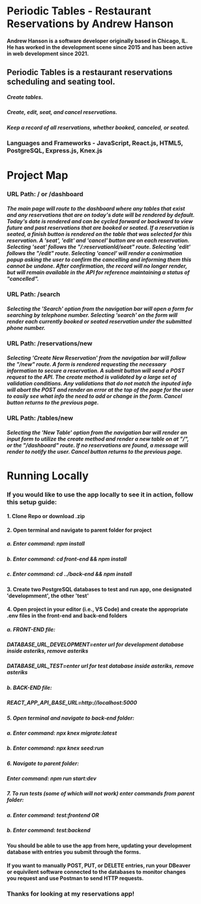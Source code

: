 # Periodic Tables - Restaurant Reservations by Andrew Hanson

#### Andrew Hanson is a software developer originally based in Chicago, IL. He has worked in the development scene since 2015 and has been active in web development since 2021.

## Periodic Tables is a restaurant reservations scheduling and seating tool.

##### Create tables.
##### Create, edit, seat, and cancel reservations.
##### Keep a record of all reservations, whether booked, canceled, or seated.

### Languages and Frameworks - JavaScript, React.js, HTML5, PostgreSQL, Express.js, Knex.js

# Project Map

### URL Path: / or /dashboard

##### The main page will route to the dashboard where any tables that exist and any reservations that are on today's date will be rendered by default. Today's date is rendered and can be cycled forward or backward to view future and past reservations that are booked or seated. If a reservation is seated, a finish button is rendered on the table that was selected for this reservation. A 'seat', 'edit' and 'cancel' button are on each reservation. Selecting 'seat' follows the "/:reservationId/seat" route. Selecting 'edit' follows the "/edit" route. Selecting 'cancel' will render a conirmation popup asking the user to confirm the cancelling and informing them this cannot be undone. After confirmation, the record will no longer render, but will remain available in the API for reference maintaining a status of "cancelled".

### URL Path: /search

##### Selecting the 'Search' option from the navigation bar will open a form for searching by telephone number. Selecting 'search' on the form will render each currently booked or seated reservation under the submitted phone number.

### URL Path: /reservations/new

##### Selecting 'Create New Reservation' from the navigation bar will follow the "/new" route. A form is rendered requesting the necessary information to secure a reservation. A submit button will send a POST request to the API. The create method is validated by a large set of validation conditions. Any validations that do not match the inputed info will abort the POST and render an error at the top of the page for the user to easily see what info the need to add or change in the form. Cancel button returns to the previous page.

### URL Path: /tables/new

##### Selecting the 'New Table' option from the navigation bar will render an input form to utilize the create method and render a new table on at "/", or the "/dashboard" route. If no reservations are found, a message will render to notify the user. Cancel button returns to the previous page.

# Running Locally

### If you would like to use the app locally to see it in action, follow this setup guide:

#### 1. Clone Repo or download .zip
#### 2. Open terminal and navigate to parent folder for project 
#####  a. Enter command: npm install
#####  b. Enter command: cd front-end && npm install
#####  c. Enter command: cd ../back-end && npm install
#### 3. Create two PostgreSQL databases to test and run app, one designated 'developmment', the other 'test'
#### 4. Open project in your editor (i.e., VS Code) and create the appropriate .env files in the front-end and back-end folders
#####  a. *FRONT-END* file:
#####     DATABASE_URL_DEVELOPMENT=*enter url for development database inside asteriks, remove asteriks*
#####     DATABASE_URL_TEST=*enter url for test database inside asteriks, remove asteriks*
#####  b. *BACK-END* file:
#####     REACT_APP_API_BASE_URL=http://localhost:5000
##### 5. Open terminal and navigate to back-end folder:
#####  a. Enter command: npx knex migrate:latest
#####  b. Enter command: npx knex seed:run
##### 6. Navigate to parent folder:
#####     Enter command: npm run start:dev
##### 7. To run tests (some of which will not work) enter commands from parent folder:
#####  a. Enter command: test:frontend  OR
#####  b. Enter command: test:backend

#### You should be able to use the app from here, updating your development database with entries you submit through the forms.

#### If you want to manually POST, PUT, or DELETE entries, run your DBeaver or equivilent software connected to the databases to monitor changes you request and use Postman to send HTTP requests.

### Thanks for looking at my reservations app!
